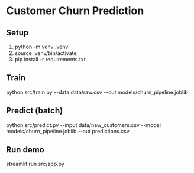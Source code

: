 # Customer Churn Prediction

## Setup
1. python -m venv .venv
2. source .venv/bin/activate
3. pip install -r requirements.txt

## Train
python src/train.py --data data/raw.csv --out models/churn_pipeline.joblib

## Predict (batch)
python src/predict.py --input data/new_customers.csv --model models/churn_pipeline.joblib --out predictions.csv

## Run demo
streamlit run src/app.py

